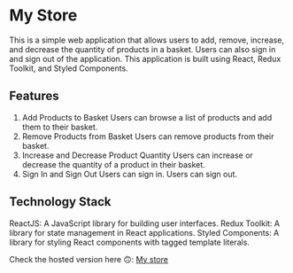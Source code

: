 # My Store

This is a simple web application that allows users to add, remove, increase, and decrease the quantity of products in a basket. Users can also sign in and sign out of the application. This application is built using React, Redux Toolkit, and Styled Components.

## Features

1. Add Products to Basket
   Users can browse a list of products and add them to their basket.
2. Remove Products from Basket
   Users can remove products from their basket.
3. Increase and Decrease Product Quantity
   Users can increase or decrease the quantity of a product in their basket.
4. Sign In and Sign Out
   Users can sign in.
   Users can sign out.

## Technology Stack

ReactJS: A JavaScript library for building user interfaces.
Redux Toolkit: A library for state management in React applications.
Styled Components: A library for styling React components with tagged template literals.

Check the hosted version here 🙃: [My store](https://redux-shopping-five.vercel.app/)
